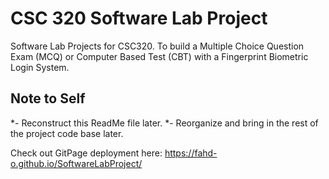 # CSC 320 Software Lab Project
Software Lab Projects for CSC320. To build a Multiple Choice Question Exam (MCQ) or Computer Based Test (CBT) with a Fingerprint Biometric Login System.

## Note to Self
*- Reconstruct this ReadMe file later.
*- Reorganize and bring in the rest of the project code base later.

Check out GitPage deployment here: <https://fahd-o.github.io/SoftwareLabProject/>
